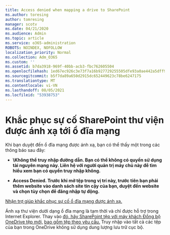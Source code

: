 ```yaml
---
title: Access denied when mapping a drive to SharePoint
ms.author: toresing
author: tomresing
manager: scotv
ms.date: 04/21/2020
ms.audience: Admin
ms.topic: article
ms.service: o365-administration
ROBOTS: NOINDEX, NOFOLLOW
localization_priority: Normal
ms.collection: Adm_O365
ms.custom: ''
ms.assetid: b7da3918-969f-40bb-acb3-fbc762605504
ms.openlocfilehash: 1ed67ec926c3e73f7a16b927729255505dfe93a0ae442a5dff9400afafb41d8e
ms.sourcegitcommit: b5f7da89a650d2915dc652449623c78be6247175
ms.translationtype: MT
ms.contentlocale: vi-VN
ms.lasthandoff: 08/05/2021
ms.locfileid: "53938753"
---
```

# <a name="fix-problems-with-sharepoint-libraries-mapped-to-network-drives"></a>Khắc phục sự cố SharePoint thư viện được ánh xạ tới ổ đĩa mạng

Khi bạn duyệt đến ổ đĩa mạng được ánh xạ, bạn có thể thấy một trong các thông báo sau đây:
  
- **\\Không thể truy nhập đường dẫn. Bạn có thể không có quyền sử dụng tài nguyên mạng này. Liên hệ với người quản trị máy chủ này để tìm hiểu xem bạn có quyền truy nhập không.**

- **Access Denied. Trước khi mở tệp trong vị trí này, trước tiên bạn phải thêm website vào danh sách site tin cậy của bạn, duyệt đến website và chọn tùy chọn để đăng nhập tự động.**

[Nhận trợ giúp khắc phục sự cố ổ đĩa mạng được ánh xạ.](https://docs.microsoft.com/sharepoint/support/administration/troubleshoot-mapped-network-drives)
  
Ánh xạ thư viện dưới dạng ổ đĩa mạng là tạm thời và chỉ được hỗ trợ trong Internet Explorer. Thay vào [đó, hãy SharePoint tệp với máy khách Đồng bộ OneDrive tệp mới,](https://support.office.com/article/6de9ede8-5b6e-4503-80b2-6190f3354a88.aspx) [bao gồm tệp theo yêu cầu.](https://support.office.com/article/0e6860d3-d9f3-4971-b321-7092438fb38e.aspx) Truy nhập vào tất cả các tệp của bạn trong OneDrive không sử dụng dung lượng lưu trữ cục bộ.
  